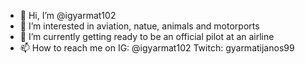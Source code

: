 - 👋 Hi, I’m @igyarmat102
- 👀 I’m interested in aviation, natue, animals and motorports
- 🌱 I’m currently getting ready to be an official pilot at an airline
- 📫 How to reach me on IG: @igyarmat102 Twitch: gyarmatijanos99

<!---
igyarmat102/igyarmat102 is a ✨ special ✨ repository because its `README.md` (this file) appears on your GitHub profile.
You can click the Preview link to take a look at your changes.
--->
